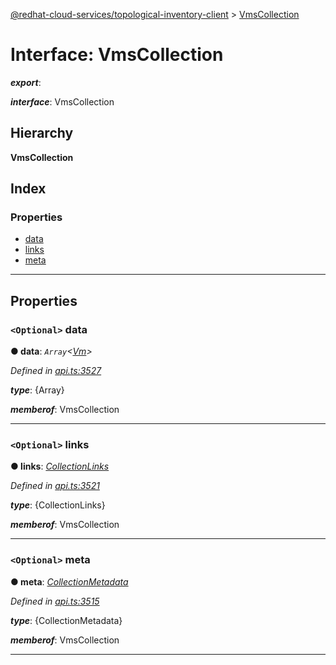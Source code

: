 [@redhat-cloud-services/topological-inventory-client](../README.md) > [VmsCollection](../interfaces/vmscollection.md)

# Interface: VmsCollection

*__export__*: 

*__interface__*: VmsCollection

## Hierarchy

**VmsCollection**

## Index

### Properties

* [data](vmscollection.md#data)
* [links](vmscollection.md#links)
* [meta](vmscollection.md#meta)

---

## Properties

<a id="data"></a>

### `<Optional>` data

**● data**: *`Array`<[Vm](vm.md)>*

*Defined in [api.ts:3527](https://github.com/RedHatInsights/javascript-clients/blob/master/packages/topological-inventory/api.ts#L3527)*

*__type__*: {Array}

*__memberof__*: VmsCollection

___
<a id="links"></a>

### `<Optional>` links

**● links**: *[CollectionLinks](collectionlinks.md)*

*Defined in [api.ts:3521](https://github.com/RedHatInsights/javascript-clients/blob/master/packages/topological-inventory/api.ts#L3521)*

*__type__*: {CollectionLinks}

*__memberof__*: VmsCollection

___
<a id="meta"></a>

### `<Optional>` meta

**● meta**: *[CollectionMetadata](collectionmetadata.md)*

*Defined in [api.ts:3515](https://github.com/RedHatInsights/javascript-clients/blob/master/packages/topological-inventory/api.ts#L3515)*

*__type__*: {CollectionMetadata}

*__memberof__*: VmsCollection

___

